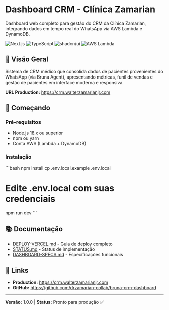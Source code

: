 # Dashboard CRM - Clínica Zamarian

Dashboard web completo para gestão do CRM da Clínica Zamarian, integrando dados em tempo real do WhatsApp via AWS Lambda e DynamoDB.

![Next.js](https://img.shields.io/badge/Next.js-14-black?logo=next.js)
![TypeScript](https://img.shields.io/badge/TypeScript-5-blue?logo=typescript)
![shadcn/ui](https://img.shields.io/badge/shadcn%2Fui-Latest-purple)
![AWS Lambda](https://img.shields.io/badge/AWS-Lambda-orange?logo=amazon-aws)

## 🎯 Visão Geral

Sistema de CRM médico que consolida dados de pacientes provenientes do WhatsApp (via Bruna Agent), apresentando métricas, funil de vendas e gestão de pacientes em interface moderna e responsiva.

**URL Production:** https://crm.walterzamarianjr.com

## 🚀 Começando

### Pré-requisitos
- Node.js 18.x ou superior
- npm ou yarn
- Conta AWS (Lambda + DynamoDB)

### Instalação
\`\`\`bash
npm install
cp .env.local.example .env.local
# Edite .env.local com suas credenciais
npm run dev
\`\`\`

## 📚 Documentação
- [DEPLOY-VERCEL.md](./DEPLOY-VERCEL.md) - Guia de deploy completo
- [STATUS.md](./STATUS.md) - Status de implementação
- [DASHBOARD-SPECS.md](./DASHBOARD-SPECS.md) - Especificações funcionais

## 🔗 Links
- **Production:** https://crm.walterzamarianjr.com
- **GitHub:** https://github.com/drzamarian-collab/bruna-crm-dashboard

---
**Versão:** 1.0.0 | **Status:** Pronto para produção ✅
